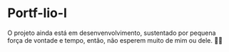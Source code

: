 # Portf-lio-I

O projeto ainda está em desenvenvolvimento, sustentado por pequena força de vontade e tempo, então, não esperem muito de mim ou dele. 🙂😹

